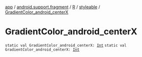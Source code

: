 [app](../../../index.md) / [android.support.fragment](../../index.md) / [R](../index.md) / [styleable](index.md) / [GradientColor_android_centerX](./-gradient-color_android_center-x.md)

# GradientColor_android_centerX

`static val GradientColor_android_centerX: `[`Int`](https://kotlinlang.org/api/latest/jvm/stdlib/kotlin/-int/index.html)
`static val GradientColor_android_centerX: `[`Int`](https://kotlinlang.org/api/latest/jvm/stdlib/kotlin/-int/index.html)